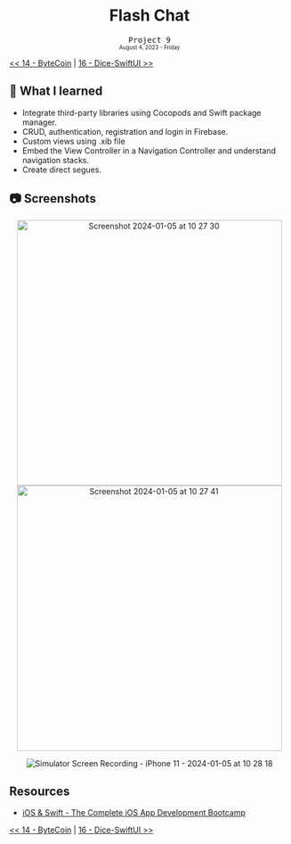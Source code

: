 <div align = center>
  <h1>Flash Chat</h1>
  <samp>Project 9</samp>
  <br>
  <sub>
  <small>August 4, 2023 - Friday</small>
  </sub>
</div>

[<< 14 - ByteCoin](../14%20-%20ByteCoin) | [16 - Dice-SwiftUI >>](../16%20-%20Dice-SwiftUI)

## 📝 What I learned

- Integrate third-party libraries using Cocopods and Swift package manager.
- CRUD, authentication, registration and login in Firebase.
- Custom views using .xib file
- Embed the View Controller in a Navigation Controller and understand navigation stacks.
- Create direct segues.

## 📷 Screenshots

<div align = center>
  <img width="476" alt="Screenshot 2024-01-05 at 10 27 30" src="https://github.com/ItsLuciferBC/Swift-Bootcamp/assets/83160142/e140a2f8-1238-4fed-b276-0fbb1f99138b">
  <img width="476" alt="Screenshot 2024-01-05 at 10 27 41" src="https://github.com/ItsLuciferBC/Swift-Bootcamp/assets/83160142/b8d1c6cb-c0f5-473b-a190-915dbe701f64">

  ![Simulator Screen Recording - iPhone 11 - 2024-01-05 at 10 28 18](https://github.com/ItsLuciferBC/Swift-Bootcamp/assets/83160142/5c5744b7-f177-49b4-b97a-5711c5bd0765)

</div>

## Resources

- [iOS & Swift - The Complete iOS App Development Bootcamp](https://www.udemy.com/course/ios-13-app-development-bootcamp/learn/lecture/16813258#overview)

[<< 14 - ByteCoin](../14%20-%20ByteCoin) | [16 - Dice-SwiftUI >>](../16%20-%20Dice-SwiftUI)
